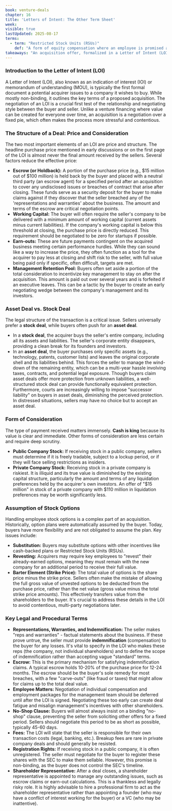 ```yaml
---
book: venture-deals
chapter: 16
title: 'Letters of Intent: The Other Term Sheet'
week: 
visible: true
lastUpdated: 2025-08-17
terms:
  - term: "Restricted Stock Units (RSUs)"
    def: "A form of equity compensation where an employee is promised a certain number of company shares to be delivered at a future date or upon meeting specific vesting conditions (e.g., length of employment). Unlike stock options, employees do not have to pay a 'strike price' to acquire the shares. As long as the company's stock has some value, RSUs are worth something upon vesting, making them a less risky form of compensation than options, which can become worthless if the stock price falls below the strike price."
takeaways: "An acquisition offer, formalized in a Letter of Intent (LOI), is far more complex than the headline price suggests. Unlike a venture financing where all parties can win together, an acquisition is a zero-sum negotiation over a fixed pie. Understanding how terms like escrow, working capital, earn-outs, and deal structure can dramatically alter the final cash outcome is a critical skill for any business owner, not just a venture-backed founder."
---
```


### Introduction to the Letter of Intent (LOI)
A Letter of Intent (LOI), also known as an indication of interest (IOI) or memorandum of understanding (MOU), is typically the first formal document a potential acquirer issues to a company it wishes to buy. While mostly non-binding, it outlines the key terms of a proposed acquisition. The negotiation of an LOI is a crucial first test of the relationship and negotiating style between the buyer and seller. Unlike a venture financing where value can be created for everyone over time, an acquisition is a negotiation over a fixed pie, which often makes the process more stressful and contentious.

### The Structure of a Deal: Price and Consideration
The two most important elements of an LOI are price and structure. The headline purchase price mentioned in early discussions or on the first page of the LOI is almost never the final amount received by the sellers. Several factors reduce the effective price:
* **Escrow (or Holdback):** A portion of the purchase price (e.g., $15 million out of $100 million) is held back by the buyer and placed with a neutral third party (an escrow agent) for a specified period after an acquisition to cover any undisclosed issues or breaches of contract that arise after closing. These funds serve as a security deposit for the buyer to make claims against if they discover that the seller breached any of the 'representations and warranties' about the business. The amount and terms of the escrow are critical negotiation points.
* **Working Capital:** The buyer will often require the seller's company to be delivered with a minimum amount of working capital (current assets minus current liabilities). If the company's working capital is below this threshold at closing, the purchase price is directly reduced. This requirement should be negotiated to be zero for startups if possible.
* **Earn-outs:** These are future payments contingent on the acquired business meeting certain performance hurdles. While they can sound like a way to increase the price, they often function as a tool for the acquirer to pay less at closing and shift risk to the seller, with full value being paid only if specific, often difficult, targets are met.
* **Management Retention Pool:** Buyers often set aside a portion of the total consideration to incentivize key management to stay on after the acquisition. This amount is paid out over several years and is forfeited if an executive leaves. This can be a tactic by the buyer to create an early negotiating wedge between the company's management and its investors.

### Asset Deal vs. Stock Deal
The legal structure of the transaction is a critical issue. Sellers universally prefer a **stock deal**, while buyers often push for an **asset deal**.
* In a **stock deal**, the acquirer buys the seller's entire company, including all its assets and liabilities. The seller's corporate entity disappears, providing a clean break for its founders and investors.
* In an **asset deal**, the buyer purchases only specific assets (e.g., technology, patents, customer lists) and leaves the original corporate shell and its liabilities behind. This forces the seller to manage the wind-down of the remaining entity, which can be a multi-year hassle involving taxes, contracts, and potential legal exposure.
Though buyers claim asset deals offer more protection from unknown liabilities, a well-structured stock deal can provide functionally equivalent protection. Furthermore, courts are increasingly willing to impose "successor liability" on buyers in asset deals, diminishing the perceived protection. In distressed situations, sellers may have no choice but to accept an asset deal.

### Form of Consideration
The type of payment received matters immensely. **Cash is king** because its value is clear and immediate. Other forms of consideration are less certain and require deep scrutiny.
* **Public Company Stock:** If receiving stock in a public company, sellers must determine if it is freely tradable, subject to a lockup period, or if they will face selling restrictions as insiders.
* **Private Company Stock:** Receiving stock in a private company is riskiest. It is illiquid and its true value is diminished by the existing capital structure, particularly the amount and terms of any liquidation preferences held by the acquirer's own investors. An offer of "$15 million" in stock of a private company with $110 million in liquidation preferences may be worth significantly less.

### Assumption of Stock Options
Handling employee stock options is a complex part of an acquisition. Historically, option plans were automatically assumed by the buyer. Today, buyers have more flexibility and are not obligated to assume the plan. Key issues include:
* **Substitution:** Buyers may substitute options with other incentives like cash-backed plans or Restricted Stock Units (RSUs).
* **Revesting:** Acquirers may require key employees to "revest" their already-earned options, meaning they must remain with the new company for an additional period to receive their full value.
* **Barter Element (Strike Price):** The total value of options is the share price minus the strike price. Sellers often make the mistake of allowing the full gross value of unvested options to be deducted from the purchase price, rather than the net value (gross value minus the total strike price amounts). This effectively transfers value from the shareholders to the buyer. It's crucial to address these details in the LOI to avoid contentious, multi-party negotiations later.

### Key Legal and Procedural Terms
* **Representations, Warranties, and Indemnification:** The seller makes "reps and warranties" - factual statements about the business. If these prove untrue, the seller must provide **indemnification** (compensation) to the buyer for any losses. It's vital to specify in the LOI who makes these reps (the company, not individual shareholders) and to define the scope of indemnification rather than accepting vague "standard" terms.
* **Escrow:** This is the primary mechanism for satisfying indemnification claims. A typical escrow holds 10-20% of the purchase price for 12-24 months. The escrow should be the buyer's sole remedy for most breaches, with a few "carve-outs" (like fraud or taxes) that might allow for claims up to the total deal value.
* **Employee Matters:** Negotiation of individual compensation and employment packages for the management team should be deferred until after the LOI is signed. Negotiating these too early can create deal fatigue and misalign management's incentives with other shareholders.
* **No-Shop Clause:** Buyers will almost always insist on a binding "no-shop" clause, preventing the seller from soliciting other offers for a fixed period. Sellers should negotiate this period to be as short as possible, typically 45-60 days.
* **Fees:** The LOI will state that the seller is responsible for their own transaction costs (legal, banking, etc.). Breakup fees are rare in private company deals and should generally be resisted.
* **Registration Rights:** If receiving stock in a public company, it is often unregistered. The seller must negotiate for the buyer to register these shares with the SEC to make them sellable. However, this promise is non-binding, as the buyer does not control the SEC's timeline.
* **Shareholder Representative:** After a deal closes, a shareholder representative is appointed to manage any outstanding issues, such as escrow claims or earn-out calculations. This is a thankless and legally risky role. It is highly advisable to hire a professional firm to act as the shareholder representative rather than appointing a founder (who may have a conflict of interest working for the buyer) or a VC (who may be inattentive).